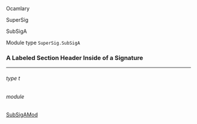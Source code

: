 Ocamlary

SuperSig

SubSigA

Module type `SuperSig.SubSigA`

### A Labeled Section Header Inside of a Signature

---

<a id="type-t"></a>

###### type t

<a id="module-SubSigAMod"></a>

###### module
[SubSigAMod](Ocamlary.module-type-SuperSig.module-type-SubSigA.SubSigAMod.md)
